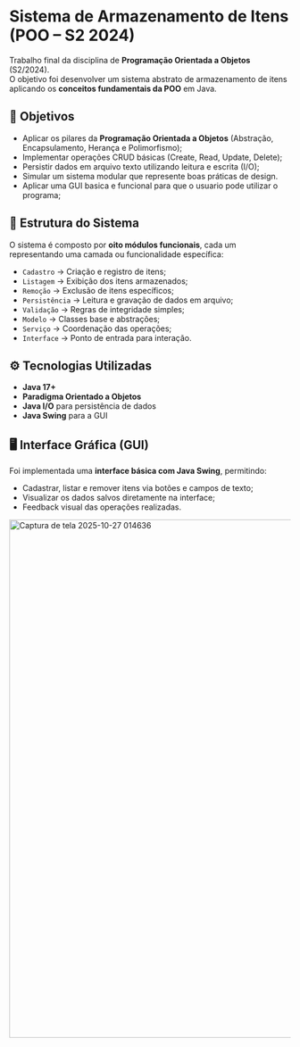 # Sistema de Armazenamento de Itens (POO – S2 2024)

Trabalho final da disciplina de **Programação Orientada a Objetos** (S2/2024).  
O objetivo foi desenvolver um sistema abstrato de armazenamento de itens aplicando os **conceitos fundamentais da POO** em Java.

## 🎯 Objetivos
- Aplicar os pilares da **Programação Orientada a Objetos** (Abstração, Encapsulamento, Herança e Polimorfismo);
- Implementar operações CRUD básicas (Create, Read, Update, Delete);
- Persistir dados em arquivo texto utilizando leitura e escrita (I/O);
- Simular um sistema modular que represente boas práticas de design.
- Aplicar uma GUI basica e funcional para que o usuario pode utilizar o programa;

## 🧱 Estrutura do Sistema
O sistema é composto por **oito módulos funcionais**, cada um representando uma camada ou funcionalidade específica:
- `Cadastro` → Criação e registro de itens;
- `Listagem` → Exibição dos itens armazenados;
- `Remoção` → Exclusão de itens específicos;
- `Persistência` → Leitura e gravação de dados em arquivo;
- `Validação` → Regras de integridade simples;
- `Modelo` → Classes base e abstrações;
- `Serviço` → Coordenação das operações;
- `Interface` → Ponto de entrada para interação.

## ⚙️ Tecnologias Utilizadas
- **Java 17+**
- **Paradigma Orientado a Objetos**
- **Java I/O** para persistência de dados
- **Java Swing** para a GUI

## 🖥️ Interface Gráfica (GUI)
Foi implementada uma **interface básica com Java Swing**, permitindo:
- Cadastrar, listar e remover itens via botões e campos de texto;
- Visualizar os dados salvos diretamente na interface;
- Feedback visual das operações realizadas.

<img width="905" height="929" alt="Captura de tela 2025-10-27 014636" src="https://github.com/user-attachments/assets/34fa461a-bcf8-49f2-8ee4-66b4bc1def7d" />

